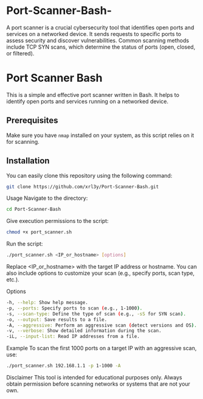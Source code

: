 # Port-Scanner-Bash-
A port scanner is a crucial cybersecurity tool that identifies open ports and services on a networked device. It sends requests to specific ports to assess security and discover vulnerabilities. Common scanning methods include TCP SYN scans, which determine the status of ports (open, closed, or filtered).

# Port Scanner Bash

This is a simple and effective port scanner written in Bash. It helps to identify open ports and services running on a networked device.

## Prerequisites

Make sure you have `nmap` installed on your system, as this script relies on it for scanning.

## Installation

You can easily clone this repository using the following command:

```bash
git clone https://github.com/xrl3y/Port-Scanner-Bash.git
```
Usage
Navigate to the directory:

```bash
cd Port-Scanner-Bash
```

Give execution permissions to the script:

```bash
chmod +x port_scanner.sh
```

Run the script:

```bash
./port_scanner.sh <IP_or_hostname> [options]
```
Replace <IP_or_hostname> with the target IP address or hostname. You can also include options to customize your scan (e.g., specify ports, scan type, etc.).

Options
```bash
-h, --help: Show help message.
-p, --ports: Specify ports to scan (e.g., 1-1000).
-s, --scan-type: Define the type of scan (e.g., -sS for SYN scan).
-o, --output: Save results to a file.
-A, --aggressive: Perform an aggressive scan (detect versions and OS).
-v, --verbose: Show detailed information during the scan.
-iL, --input-list: Read IP addresses from a file.
```
Example
To scan the first 1000 ports on a target IP with an aggressive scan, use:

```bash
./port_scanner.sh 192.168.1.1 -p 1-1000 -A
```

Disclaimer
This tool is intended for educational purposes only. Always obtain permission before scanning networks or systems that are not your own.
